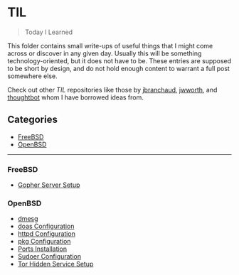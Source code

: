 # TIL

> Today I Learned

This folder contains small write-ups of useful things that I might come across or discover in any given day. Usually this will be something technology-oriented, but it does not have to be. These entries are supposed to be short by design, and do not hold enough content to warrant a full post somewhere else.

Check out other _TIL_ repositories like those by [jbranchaud](https://github.com/jbranchaud/til), [jwworth](https://github.com/jwworth/til), and [thoughtbot](https://github.com/thoughtbot/til) whom I have borrowed ideas from.

## Categories
* [FreeBSD](#freebsd)
* [OpenBSD](#openbsd)


---

### FreeBSD
* [Gopher Server Setup](freebsd/gopher-server-setup.md)

### OpenBSD
* [dmesg](openbsd/dmesg.md)
* [doas Configuration](openbsd/doas-configuration.md)
* [httpd Configuration](openbsd/httpd-configuration.md)
* [pkg Configuration](openbsd/pkg-configuration.md)
* [Ports Installation](openbsd/ports-installation.md)
* [Sudoer Configuration](openbsd/sudoer-configuration.md)
* [Tor Hidden Service Setup](openbsd/tor-hidden-service-setup.md)

